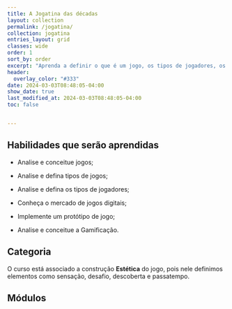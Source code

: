 ```yaml
---
title: A Jogatina das décadas
layout: collection
permalink: /jogatina/
collection: jogatina
entries_layout: grid
classes: wide
order: 1
sort_by: order
excerpt: "Aprenda a definir o que é um jogo, os tipos de jogadores, os tipos de jogos eletrônicos, história de jogos eletrônicos e as formas de monetização."
header:
  overlay_color: "#333"
date: 2024-03-03T08:48:05-04:00
show_date: true
last_modified_at: 2024-03-03T08:48:05-04:00
toc: false


---
```


## Habilidades que serão aprendidas

- Analise e conceitue jogos;

- Analise e defina tipos de jogos;

- Analise e defina os tipos de jogadores;

- Conheça o mercado de jogos digitais;

- Implemente um protótipo de jogo;

- Analise e conceitue a Gamificação.

## Categoria

 O curso está associado a construção **Estética** do jogo, pois nele definimos elementos como sensação, desafio, descoberta e passatempo.

## Módulos
